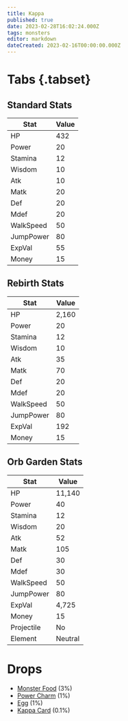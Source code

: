 ```yaml
---
title: Kappa
published: true
date: 2023-02-28T16:02:24.000Z
tags: monsters
editor: markdown
dateCreated: 2023-02-16T00:00:00.000Z
---
```


# Tabs {.tabset}

## Standard Stats

|Stat|Value|
|-|-|
|HP|432|
|Power|20|
|Stamina|12|
|Wisdom|10|
|Atk|10|
|Matk|20|
|Def|20|
|Mdef|20|
|WalkSpeed|50|
|JumpPower|80|
|ExpVal|55|
|Money|15|
## Rebirth Stats

|Stat|Value|
|-|-|
|HP|2,160|
|Power|20|
|Stamina|12|
|Wisdom|10|
|Atk|35|
|Matk|70|
|Def|20|
|Mdef|20|
|WalkSpeed|50|
|JumpPower|80|
|ExpVal|192|
|Money|15|
## Orb Garden Stats

|Stat|Value|
|-|-|
|HP|11,140|
|Power|40|
|Stamina|12|
|Wisdom|20|
|Atk|52|
|Matk|105|
|Def|30|
|Mdef|30|
|WalkSpeed|50|
|JumpPower|80|
|ExpVal|4,725|
|Money|15|
|Projectile|No|
|Element|Neutral|

# Drops
 * [Monster Food](/items/monster-food) (3%)
 * [Power Charm](/items/power-charm) (1%)
 * [Egg](/items/egg) (1%)
 * [Kappa Card](/items/kappa-card) (0.1%)
